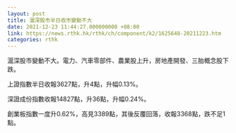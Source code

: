 ```yaml
---
layout: post
title: 滬深股市半日收市變動不大
date: 2021-12-23 11:44:27.000000000 +08:00
link: https://news.rthk.hk/rthk/ch/component/k2/1625648-20211223.htm
categories: rthk
---
```


滬深股市變動不大。電力、汽車零部件、農業股上升，房地產開發、三胎概念股下跌。

上證指數半日收報3627點，升4點，升幅0.13%。

深證成份指數收報14827點，升36點，升幅0.24%。

創業板指數一度升0.62%，高見3389點，其後反覆回落，收報3368點，跌不足1點。
